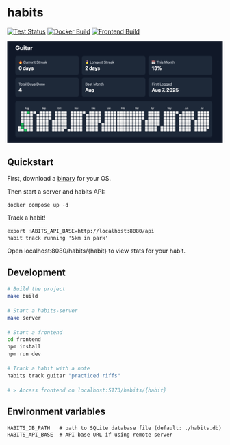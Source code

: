 # habits

[![Test Status](https://github.com/brk3/habits/actions/workflows/test.yml/badge.svg)](https://github.com/brk3/habits/actions/workflows/test.yml)
[![Docker Build](https://github.com/brk3/habits/actions/workflows/docker-latest.yml/badge.svg)](https://github.com/brk3/habits/actions/workflows/docker.yml)
[![Frontend Build](https://github.com/brk3/habits/actions/workflows/frontend-docker-latest.yml/badge.svg)](https://github.com/brk3/habits/actions/workflows/frontend.yml)

![Screenshot](./screenshot.png)

## Quickstart
First, download a [binary](https://github.com/brk3/habits/releases) for your OS.

Then start a server and habits API:
```
docker compose up -d
```

Track a habit!
```
export HABITS_API_BASE=http://localhost:8080/api
habit track running '5km in park'
```

Open localhost:8080/habits/{habit} to view stats for your habit.

## Development
```bash
# Build the project
make build

# Start a habits-server
make server

# Start a frontend
cd frontend
npm install
npm run dev

# Track a habit with a note
habits track guitar "practiced riffs"

# > Access frontend on localhost:5173/habits/{habit}
```

## Environment variables
```
HABITS_DB_PATH   # path to SQLite database file (default: ./habits.db)
HABITS_API_BASE  # API base URL if using remote server
```
